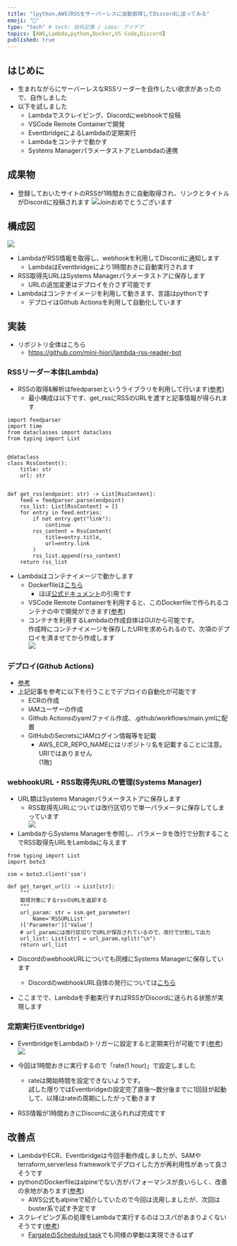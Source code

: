 ```yaml
---
title: "[python,AWS]RSSをサーバーレスに自動取得してDiscordに送ってみる"
emoji: "🐍"
type: "tech" # tech: 技術記事 / idea: アイデア
topics: [AWS,Lambda,python,Docker,VS Code,Discord]
published: true
---
```


## はじめに
- 生まれながらにサーバーレスなRSSリーダーを自作したい欲求があったので、自作しました
- 以下を試しました
    - Lambdaでスクレイピング、Discordにwebhookで投稿
    - VSCode Remote Containerで開発
    - EventbridgeによるLambdaの定期実行
    - Lambdaをコンテナで動かす
    - Systems ManagerパラメータストアとLambdaの連携

## 成果物
- 登録しておいたサイトのRSSが1時間おきに自動取得され、リンクとタイトルがDiscordに投稿されます
![Joinおめでとうございます](https://raw.githubusercontent.com/mini-hiori/zenn-content/main/images/lambda-rss-reader-bot/discord-webhook-example.png)

## 構成図
![](https://raw.githubusercontent.com/mini-hiori/zenn-content/main/images/lambda-rss-reader-bot/architecture.png)

- LambdaがRSS情報を取得し、webhookを利用してDiscordに通知します
    - LambdaはEventbridgeにより1時間おきに自動実行されます
- RSS取得先URLはSystems Managerパラメータストアに保存します
    - URLの追加変更はデプロイを介さず可能です
- Lambdaはコンテナイメージを利用して動きます、言語はpythonです
    - デプロイはGithub Actionsを利用して自動化しています

## 実装
- リポジトリ全体はこちら
    - https://github.com/mini-hiori/lambda-rss-reader-bot
### RSSリーダー本体(Lambda)
- RSSの取得&解析はfeedparserというライブラリを利用して行います([参考](https://note.nkmk.me/python-feedparser-tutorial/))
    - 最小構成は以下です、get_rssにRSSのURLを渡すと記事情報が得られます
```
import feedparser
import time
from dataclasses import dataclass
from typing import List


@dataclass
class RssContent():
    title: str
    url: str


def get_rss(endpoint: str) -> List[RssContent]:
    feed = feedparser.parse(endpoint)
    rss_list: List[RssContent] = []
    for entry in feed.entries:
        if not entry.get("link"):
            continue
        rss_content = RssContent(
            title=entry.title,
            url=entry.link
        )
        rss_list.append(rss_content)
    return rss_list
``` 
- Lambdaはコンテナイメージで動かします
    - Dockerfileは[こちら](https://github.com/mini-hiori/lambda-rss-reader-bot/blob/master/Dockerfile)
        - ほぼ[公式ドキュメント](https://docs.aws.amazon.com/ja_jp/lambda/latest/dg/python-image.html)の引用です
    - VSCode Remote Containerを利用すると、このDockerfileで作られるコンテナの中で開発ができます([参考](https://qiita.com/d0ne1s/items/d2649801c6f804019db7))
    - コンテナを利用するLambdaの作成自体はGUIから可能です。  
    作成時にコンテナイメージを保存したURIを求められるので、次項のデプロイを済ませてから作成します  
    ![](https://raw.githubusercontent.com/mini-hiori/zenn-content/main/images/lambda-rss-reader-bot/lambda-config.png)
### デプロイ(Github Actions)
- [参考](https://dev.classmethod.jp/articles/github-action-ecr-push/)
- 上記記事を参考に以下を行うことでデプロイの自動化が可能です
    - ECRの作成
    - IAMユーザーの作成
    - Github Actionsのyamlファイル作成、.github/workflows/main.ymlに配置
    - GitHubのSecretsにIAMログイン情報等を記載
        - AWS_ECR_REPO_NAMEにはリポジトリ名を記載することに注意。URIではありません  
        (1敗)
### webhookURL・RSS取得先URLの管理(Systems Manager)
- URL類はSystems Managerパラメータストアに保存します
    - RSS取得先URLについては改行区切りで単一パラメータに保存してしまっています  
![](https://raw.githubusercontent.com/mini-hiori/zenn-content/main/images/lambda-rss-reader-bot/ssm-params.png)
- LambdaからSystems Managerを参照し、パラメータを改行で分割することでRSS取得先URLをLambdaに与えます
```
from typing import List
import boto3

ssm = boto3.client('ssm')

def get_target_url() -> List[str]:
    """
    取得対象にするrssのURLを返却する
    """
    url_param: str = ssm.get_parameter(
        Name='RSSURLList'
    )['Parameter']['Value']
    # url_paramには改行区切りでURLが保存されているので、改行で分割して出力
    url_list: List[str] = url_param.split("\n")
    return url_list
```
- DiscordのwebhookURLについても同様にSystems Managerに保存しています
    - DiscordのwebhookURL自体の発行については[こちら](https://support.discord.com/hc/en-us/articles/228383668-Intro-to-Webhooks)

- ここまでで、Lambdaを手動実行すればRSSがDiscordに送られる状態が実現します

### 定期実行(Eventbridge)
- EventbridgeをLambdaのトリガーに設定すると定期実行が可能です([参考](https://dev.startialab.blog/etc/a105))
![](https://raw.githubusercontent.com/mini-hiori/zenn-content/main/images/lambda-rss-reader-bot/lambda-with-eventbridge.png)
- 今回は1時間おきに実行するので「rate(1 hour)」で設定しました
    - rateは開始時間を設定できないようです。  
    試した限りではEventbridgeの設定完了直後〜数分後までに1回目が起動して、以降はrateの周期にしたがって動きます

- RSS情報が1時間おきにDiscordに送られれば完成です

## 改善点
- LambdaやECR、Eventbridgeは今回手動作成しましたが、SAMやterraform,serverless frameworkでデプロイした方が再利用性があって良さそうです
- pythonのDockerfileはalpineでない方がパフォーマンスが良いらしく、改善の余地があります([参考](https://pythonspeed.com/articles/alpine-docker-python/))
    - AWS公式もalpineで紹介していたので今回は流用しましたが、次回はbuster系で試す予定です
- スクレイピング系の処理をLambdaで実行するのはコスパがあまりよくないそうです([参考](https://blog.yuuk.io/entry/2017/lambda-disadvantages-from-a-cost-viewpoint))
    - [FargateのScheduled task](https://docs.aws.amazon.com/ja_jp/AmazonECS/latest/userguide/scheduled_tasks.html)でも同様の挙動は実現できるはず